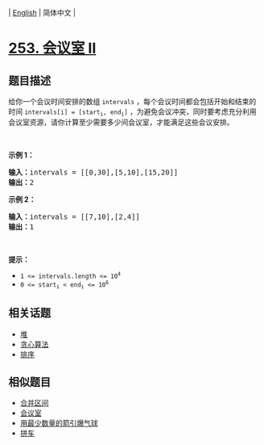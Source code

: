 
| [English](README_EN.md) | 简体中文 |

# [253. 会议室 II](https://leetcode-cn.com/problems/meeting-rooms-ii/)

## 题目描述

<p>给你一个会议时间安排的数组 <code>intervals</code> ，每个会议时间都会包括开始和结束的时间 <code>intervals[i] = [start<sub>i</sub>, end<sub>i</sub>]</code> ，为避免会议冲突，同时要考虑充分利用会议室资源，请你计算至少需要多少间会议室，才能满足这些会议安排。</p>

<p> </p>

<p><strong>示例 1：</strong></p>

<pre>
<strong>输入：</strong>intervals = [[0,30],[5,10],[15,20]]
<strong>输出：</strong>2
</pre>

<p><strong>示例 2：</strong></p>

<pre>
<strong>输入：</strong>intervals = [[7,10],[2,4]]
<strong>输出：</strong>1
</pre>

<p> </p>

<p><strong>提示：</strong></p>

<ul>
	<li><code>1 <= intervals.length <= 10<sup>4</sup></code></li>
	<li><code>0 <= start<sub>i</sub> < end<sub>i</sub> <= 10<sup>6</sup></code></li>
</ul>


## 相关话题

- [堆](https://leetcode-cn.com/tag/heap)
- [贪心算法](https://leetcode-cn.com/tag/greedy)
- [排序](https://leetcode-cn.com/tag/sort)

## 相似题目

- [合并区间](../merge-intervals/README.md)
- [会议室](../meeting-rooms/README.md)
- [用最少数量的箭引爆气球](../minimum-number-of-arrows-to-burst-balloons/README.md)
- [拼车](../car-pooling/README.md)
